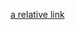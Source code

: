 
[a relative link](https://github.com/intro-web-dev-master/assignment-templates/raw/master/html-elements/article-semantic-elements.md)
